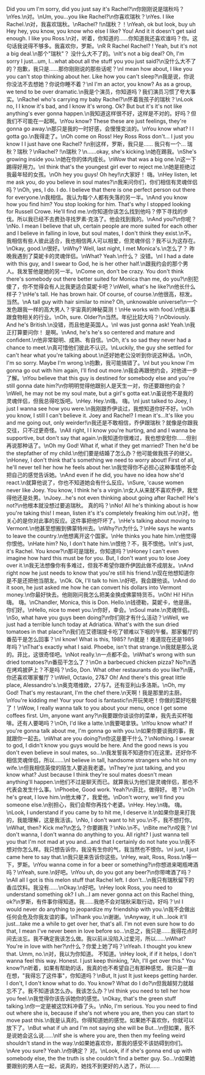 Did you um I'm sorry, did you just say it's Rachel?\n你刚刚说是瑞秋吗？\nYes.\n对。\nUm, you...you like Rachel?\n你喜欢瑞秋？\nYes. I like Rachel.\n对，我喜欢瑞秋。\nRachel? !\n瑞秋？！\nYeah, ok but look, buy uh Hey hey, you know, you know who else I like? You! And it it doesn't get said enough. I like you Ross.\n对，听着，你知道的……你知道我还喜欢谁吗？你。这句话我说得不够多。我喜欢你，罗斯。\nR R Rachel Rachel? ! Yeah, but it's not a big deal.\n那个"瑞秋"？ 没什么大不了的。\nIt's not a big deal? Oh, I'm sorry I just...um, I...what about all the stuff you you just said?\n没什么大不了的？抱歉，我只是……那你刚刚说的那些话呢？\nI mean how about, I like you you can't stop thinking about her. Like how you can't sleep?\n我是说，你说你没法不去想她？你说你睡不着？\nI I'm an actor, you know? As as a group, we tend to be over dramatic.\n我是个演员，你知道吗？我们演员习惯了夸大事实。\nRachel who's carrying my baby Rachel?\n怀着我孩子的瑞秋？\nLook no, I I know it's bad, and I know it's wrong. Ok? But but it's it's not like anything's ever gonna happen.\n我知道这样很不好，这样是不对的。好吗？但我们不可能在一起啊。\nYou know? These these are just feelings, they're gonna go away.\n那只是我的一时好感，会慢慢变淡的。\nYou know what? I I gotta go.\n我得走了。\nOh come on Ross! Hey Ross Ross don't... I just you know I I just have one Rachel? !\n别这样，罗斯，我只是…… 我只有一个... 瑞秋？瑞秋？\nRachel? !\n瑞秋？\n......okay, she's kicking.\n她在踢我。\nShe's growing inside you.\n她在你的体内成长。\nWow that was a big one.\n这一下踢得好用力。\nI think that's the youngest girl ever to reject me.\n她是拒绝过我最年轻的女孩。\nOh hey you guys! Oh hey!\n大家好！ 嗨。\nHey listen, let me ask you, do you believe in soul mates?\n我来问你们，你们相信有灵魂伴侣吗？\nOh, yes, I do. I do. I believe that there is one perfect person out there for everyone.\n我相信。我认为每个人都有失落的另一半。\nAnd you know how you find him? You stop looking for him. That's why I stopped looking for Russell Crowe. He'll find me.\n你知道你该怎么找到他吗？停下寻找的步伐。所以我已经不去费劲寻找罗素·克洛了。他会找到我的。\nAnd you?\n你呢？\nNo. I mean I believe that uh, certain people are more suited for each other and I believe in falling in love, but soul mates, I don't think they exist.\n不。我相信有些人彼此适合，我也相信两人可以相爱，但灵魂伴侣？我不认为这存在。\nOkay, good.\n很好。\nWhy? Well, last night, I met Monica's.\n怎么了？ 昨晚我遇到了莫妮卡的灵魂伴侣。\nWhat? Yeah.\n什么？ 没错。\nI I had a date with this guy, and I swear to God, he is her other half.\n跟我约会的那个男人。我发誓他是她的另一半。\nCome on, don't be crazy. You don't think there's somebody out there better suited for Monica than me, do you?\n别犯傻了，你不觉得会有人比我更适合莫妮卡吧？\nWell, what's he like?\n他长什么样子？\nHe's tall. He has brown hair. Of course, of course.\n他很高，棕发。 当然。\nA tall guy with hair similar to mine? Oh, unknowable universe!\n一个发色跟我一样的高大男人？宇宙真的神秘莫测！\nHe works with food.\n他从事跟食物相关的行业。\nOh, sure. Older?\n当然。年纪比较大吗？\nObviously. And he's British.\n没错，而且他是英国人。\nI was just gonna ask! Yeah.\n我正打算要问你！ 是啊。\nAnd, he's he's so centered and mature and confident.\n他非常聪明、成熟、有自信。\nOh, it's so sad they never had a chance to meet.\n真可惜他们彼此不认识。\nLuckily, the guy she settled for can't hear what you're talking about.\n还好她老公没听到你说这种话。\nOh, I'm so sorry. Maybe I'm wrong.\n抱歉，我可能搞错了。\nI but you know I'm gonna go out with him again, I'll find out more.\n我会再跟他约会，对他进一步了解。\nYou believe that this guy is destined for somebody else and you're still gonna date him?\n你明明觉得他跟别人是天生一对，你还要跟他约会？\nWell, he may not be my soul mate, but a girl's gotta eat.\n虽说他不是我的灵魂伴侣，但我总得吃饭吧。\nHey. Hey.\n嗨。 嗨。\nI just talked to Joey, I just I wanna see how you were.\n我刚跟乔伊谈过，我想知道你好不好。\nOh you know, I still I can't believe it. Joey and Rachel? I mean it's...It's like you and me going out, only weirder!\n我还是不敢相信，乔伊跟瑞秋？就像是你跟我交往，只不过更奇怪。\nAll right, I I know you're hurting, and and I wanna be supportive, but don't say that again.\n我知道你很难过，我也想安慰你……但别再说那种话了。\nOh my God! What if, what if they get married? Then he'd be the stepfather of my child.\n他们要是结婚了怎么办？他可能做我孩子的继父。\nHoney, I don't think that's something we need to worry about! First of all, he'll never tell her how he feels about her.\n我觉得你不必担心这种事情他不会把自己的感觉告诉她。\nAnd even if he did, you have no idea how she'd react.\n就算他说了，你也不知道她会有什么反应。\nSure, 'cause women never like Joey. You know, I think he's a virgin.\n女人从来就不喜欢乔伊，我觉得他还是处男。\nJoey...he's not even thinking about going after Rachel! He's not?\n他根本就没想过要追瑞秋。 真的吗？\nNo! All he's thinking about is how you're taking this! I mean, listen it's it's completely freaking him out.\n对，他关心的是你对此事的反应。这件事把他吓坏了。\nHe's talking about moving to Vermont.\n他甚至想搬到佛蒙特州去。\nWhy?\n为什么？\nHe says he wants to leave the country.\n他想离开这个国家。\nHe thinks you hate him.\n他觉得你恨他。\nHate him? No, I don't hate him.\n恨他？不，我不恨他。\nIt's just, it's Rachel. You know?\n那可是瑞秋，你知道吗？\nHoney I can't even imagine how hard this must be for you. But, I don't want you to lose Joey over it.\n我无法想像你有多难过，但我不希望你跟乔伊因此做不成朋友。\nAnd right now he just needs to know that you're still his friend.\n现在他想知道你是不是还把他当朋友。\nOk. Ok, I'll talk to him.\n好吧，我会跟他谈。\nAnd do it soon, he just asked me how he can convert his dollars into Vermont money.\n你最好快去。他刚刚问我怎么把美金换成佛蒙特货币。\nOh! Hi! Hi!\n嗨。 嗨。\nChandler, Monica, this is Don. Hello.\n钱德勒，莫妮卡，他是唐。 你们好。\nHello, nice to meet you.\n你好，幸会。\nSoul mate.\n灵魂伴侣。\nSo, what have you guys been doing?\n你们刚才有什么活动？\nWell, we just had a terrible lunch today at Adriatica. What's with the sun dried tomatoes in that place?\n我们在艾德瑞提卡吃了顿难以下咽的午餐。那家餐厅的番茄干是怎么回事？\nI know! What is this, 1985? !\n就是！难道现在还是1985年吗？\nThat's exactly what I said. Phoebe, isn't that strange.\n我就是那么说的。菲比，这很奇怪吧。\nNot really.\n一点都不会。\nWhat's wrong with sun dried tomatoes?\n番茄干怎么了？\nOn a barbecued chicken pizza? No?\n洒在烤鸡披萨上？不是吗？\nSo, Don. What other restaurants do you like?\n唐，你还喜欢哪家餐厅？\nWell, Octavio, 27&amp;7 Oh! And there's this great little place, Alessandro's.\n奥克塔维欧，27与7。还有亚利山多洛斯。\nOh, my God! That's my restaurant, I'm the chef there.\n天啊！我是那里的主厨。\nYou're kidding me! Your your food is fantastic!\n开玩笑吧！你做的菜好吃极了！\nWow, I really wanna talk to you about your menu, once I get some coffees first. Um, anyone want any?\n我要跟你谈谈你的菜单，我先去买杯咖啡。还有人要喝吗？\nOh, I'd like a latte.\n我要喝拿铁。\nYou know what? If you're gonna talk about me, I'm gonna go with you.\n如果你要谈我的事，我就跟你一起去。\nWhat are you doing?\n你这是要干什么？\nNothing. I swear to god, I didn't know you guys would be here. And the good news is you don't even believe in soul mates, so...\n我发誓我不知道你们在这里。还好你不相信灵魂伴侣，所以……\nI believe in tall, handsome strangers who hit on my wife.\n但我相信英俊的陌生人要追我老婆。\nThey're just talking, and you know what? Just because I think they're soul mates doesn't mean anything'll happen.\n他们不过是聊天而已。就算我认为他们是灵魂伴侣，那也不代表会发生什么事。\nPhoebe, Good work. Yeah?\n菲比，做得好。 嗯？\nOh he's great, I love him.\n他太棒了，我爱他。\nDon't worry, we'll find you someone else.\n别担心，我们会帮你再找个老婆。\nHey. Hey.\n嗨。 嗨。\nLook, I understand if you came by to hit me, I deserve it.\n如果你是来打我的，我能理解，这是我活该。\nNo, I don't want to hit you.\n不，我不想打你。\nWhat, then? Kick me?\n怎么？你要踢我？\nNo.\n不。\nBite me?\n咬我？\nI don't wanna, I don't wanna do anything to you. All right? I just wanna tell you that I'm not mad at you and...and that I certainly do not hate you.\n我不想对你怎么样。我只想告诉你，我没有生你的气，我当然也不恨你。\nI just, I just came here to say that.\n我只是来告诉你这些。\nHey, wait, Ross, Ross.\n等一下，罗斯。\nYou wanna come in for a beer or something?\n你想进来喝瓶啤酒吗？\nYeah, sure.\n好吧。\nYou uh, do you got any beer?\n你带啤酒了吗？\nAll all I got is this melon stuff that Rachel left. I don't...\n我只有瑞秋留下的香瓜饮料。我没有……\nOkay.\n好吧。\nHey look Ross, you need to understand something ok? I uh...I am never gonna act on this Rachel thing, ok?\n罗斯，有件事你得知道。我……我绝不会对瑞秋采取行动，好吗？\nI I would never do anything to jeopardize my friendship with you.\n我不会做出任何会危及你我友谊的事。\nThank you.\n谢谢。\nAnyway, it uh...look it'll just...take me a while to get over her, that's all. I'm not even sure how to do that, I mean I've never been in love before so...\n总之，我只是……我得花点时间去淡忘。我不确定我该怎么做。我以前从没陷入过爱河，所以……\nWhat? You're in love with her?\n什么？你爱上她了吗？\nYeah. I thought you knew that. Umm, no.\n对，我以为你知道。 不知道。\nHey look, if if it helps, I don't wanna feel this way. Honest. I just keep thinking, "Ah, I'll get over this." You know?\n听着，如果有帮助的话，我真的也不希望自己有那种感觉。我只是一直在想，"我得忘了这件事"，你知道吗？\nBut, It just It just keeps getting harder. I don't, I don't know what to do. You know? What do I do?\n但我越努力就越忘不了。我不知道该怎么办。我该怎么办？\nI think you need to tell her how you feel.\n我觉得你该告诉她你的感觉。\nOkay, that's the green stuff talking.\n你一定是被这饮料冲昏了头。\nNo, I'm serious. You you need to find out where she is, because if she's not where you are, then you can start to move past this.\n我是认真的。你得知道她的感觉。如果她不喜欢你，你就可以放下了。\nBut what if uh and I'm not saying she will be But...\n但如果，我不是说她会这么说……\nIf she is where you are, then then my feeling weird shouldn't stand in the way.\n如果她喜欢你，那我的感受不该妨碍到你们。\nAre you sure? Yeah.\n你确定？ 对。\nLook, if if she's gonna end up with somebody else, the the truth is she couldn't find a better guy. So...\n如果她要跟别的男人在一起，说真的，她找不到更好的人选了，所以……
